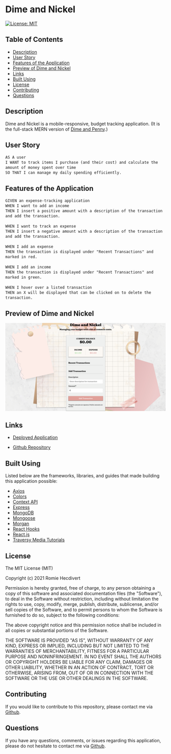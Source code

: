 # Dime and Nickel

[![License: MIT](https://img.shields.io/badge/License-MIT-yellow.svg)](https://opensource.org/licenses/MIT)

## Table of Contents

- [Description](#description)
- [User Story](#user-story)
- [Features of the Application](#features-of-the-application)
- [Preview of Dime and Nickel](#preview-of-dime-and-nickel)
- [Links](#links)
- [Built Using](#built-using)
- [License](#license)
- [Contributing](#contributing)
- [Questions](#questions)

## Description

Dime and Nickel is a mobile-responsive, budget tracking application. (It is the full-stack MERN version of [Dime and Penny](https://github.com/rh9891/DimeAndPenny).)

## User Story

```
AS A user
I WANT to track items I purchase (and their cost) and calculate the amount of money spent over time
SO THAT I can manage my daily spending efficiently.
```

## Features of the Application

```
GIVEN an expense-tracking application
WHEN I want to add an income
THEN I insert a positive amount with a description of the transaction and add the transaction.

WHEN I want to track an expense
THEN I insert a negative amount with a description of the transaction and add the transaction.

WHEN I add an expense
THEN the transaction is displayed under "Recent Transactions" and marked in red.

WHEN I add an income
THEN the transaction is displayed under "Recent Transactions" and marked in green.

WHEN I hover over a listed transaction
THEN an X will be displayed that can be clicked on to delete the transaction.
```

## Preview of Dime and Nickel

![Dime and Nickel Landing Page](assets/images/dimeAndNickelLandingPage.png)

## Links

- [Deployed Application]()

- [Github Repository](https://github.com/rh9891/DimeAndNickel)

## Built Using

Listed below are the frameworks, libraries, and guides that made building this application possible:

- [Axios](https://www.npmjs.com/package/axios)
- [Colors](https://www.npmjs.com/package/colors)
- [Context API](https://reactjs.org/docs/context.html)
- [Express](https://expressjs.com/)
- [MongoDB](https://www.mongodb.com/what-is-mongodb)
- [Mongoose](https://mongoosejs.com/)
- [Morgan](https://www.npmjs.com/package/morgan)
- [React Hooks](https://reactjs.org/docs/hooks-intro.html)
- [React.js](https://reactjs.org/docs/getting-started.html)
- [Traversy Media Tutorials](https://www.traversymedia.com)

## License

The MIT License (MIT)

Copyright (c) 2021 Romie Hecdivert

Permission is hereby granted, free of charge, to any person obtaining a copy of this software and associated documentation files (the "Software"), to deal in the Software without restriction, including without limitation the rights to use, copy, modify, merge, publish, distribute, sublicense, and/or sell copies of the Software, and to permit persons to whom the Software is furnished to do so, subject to the following conditions:

The above copyright notice and this permission notice shall be included in all copies or substantial portions of the Software.

THE SOFTWARE IS PROVIDED "AS IS", WITHOUT WARRANTY OF ANY KIND, EXPRESS OR IMPLIED, INCLUDING BUT NOT LIMITED TO THE WARRANTIES OF MERCHANTABILITY, FITNESS FOR A PARTICULAR PURPOSE AND NONINFRINGEMENT. IN NO EVENT SHALL THE AUTHORS OR COPYRIGHT HOLDERS BE LIABLE FOR ANY CLAIM, DAMAGES OR OTHER LIABILITY, WHETHER IN AN ACTION OF CONTRACT, TORT OR OTHERWISE, ARISING FROM, OUT OF OR IN CONNECTION WITH THE SOFTWARE OR THE USE OR OTHER DEALINGS IN THE SOFTWARE.

## Contributing

If you would like to contribute to this repository, please contact me via [Github](https://github.com/rh9891).

## Questions

If you have any questions, comments, or issues regarding this application, please do not hesitate to contact me via [Github](https://github.com/rh9891).

